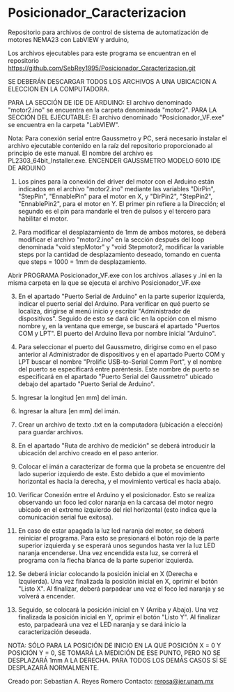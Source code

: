 # Posicionador_Caracterizacion
Repositorio para archivos de control de sistema de automatización de motores NEMA23 con LabVIEW y arduino,

Los archivos ejecutables para este programa se encuentran en el repositorio https://github.com/SebRey1995/Posicionador_Caracterizacion.git 

SE DEBERÁN DESCARGAR TODOS LOS ARCHIVOS A UNA UBICACION A ELECCION EN LA COMPUTADORA.

PARA LA SECCIÓN DE IDE DE ARDUINO: El archivo denominado "motor2.ino" se encuentra en la carpeta denominada "motor2". 
PARA LA SECCIÓN DEL EJECUTABLE: El archivo denominado "Posicionador_VF.exe" se encuentra en la carpeta "LabVIEW".

Nota: Para conexión serial entre Gaussmetro y PC, será necesario instalar el archivo ejecutable contenido en la raíz del repositorio proporcionado al principio de este manual. El nombre del archivo es PL2303_64bit_Installer.exe. 
ENCENDER GAUSSMETRO MODELO 6010
IDE DE ARDUINO
1.  Los pines para la conexión del driver del motor con el Arduino están indicados en el archivo "motor2.ino" mediante las variables "DirPin", "StepPin", "EnnablePin" para el motor en X, y "DirPin2", "StepPin2", "EnnablePin2", para el motor en Y. El primer pin refiere a la Dirección; el segundo es el pin para mandarle el tren de pulsos y el tercero para habilitar el motor.

2.  Para modificar el desplazamiento de 1mm de ambos motores, se deberá modificar el archivo "motor2.ino" en la sección después del loop denominada "void stepMotor" y "void Stepmotor2, modificar la variable steps por la cantidad de desplazamiento deseado, tomando en cuenta que steps = 1000 = 1mm de desplazamiento.

Abrir PROGRAMA Posicionador_VF.exe  con los archivos .aliases y .ini en la misma carpeta en la que se ejecuta el archivo  Posicionador_VF.exe 

3.  En el apartado "Puerto Serial de Arduino" en la parte superior izquierda, indicar el puerto serial del Arduino. Para verificar en qué puerto se localiza, dirigirse al menú inicio y escribir "Administrador de dispositivos". Seguido de esto se dará clic en la opción con el mismo nombre y, en la ventana que emerge, se buscará el apartado "Puertos COM y LPT". El puerto del Arduino lleva por nombre inicial "Arduino".

4.  Para seleccionar el puerto del Gaussmetro, dirigirse como en el paso anterior al Administrador de dispositivos y en el apartado Puerto COM y LPT buscar el nombre "Prolific USB-to-Serial Comm Port", y el nombre del puerto se especificará entre paréntesis. Este nombre de puerto se especificará en el apartado "Puerto Serial del Gaussmetro" ubicado debajo del apartado "Puerto Serial de Arduino". 

5.  Ingresar la longitud [en mm] del imán.

6.  Ingresar la altura [en mm] del imán.

7.  Crear un archivo de texto .txt en la computadora (ubicación a elección) para guardar archivos.

8.  En el apartado "Ruta de archivo de medición" se deberá introducir la ubicación del archivo creado en el paso anterior.

9.  Colocar el imán a caracterizar de forma que la probeta se encuentre del lado superior izquierdo de este. Esto debido a que el movimiento horizontal es hacia la derecha, y el movimiento vertical es hacia abajo.

10. Verificar Conexión entre el Arduino y el posicionador. Esto se realiza observando un foco led color naranja en la carcasa del motor negro ubicado en el extremo izquierdo del riel horizontal (esto indica que la comunicación serial fue exitosa).

11.  En caso de estar apagada la luz led naranja del motor, se deberá reiniciar el programa. Para esto se presionará el botón rojo de la parte superior izquierda y se esperará unos segundos hasta ver la luz LED naranja encenderse. Una vez encendida esta luz, se correrá el programa con la flecha blanca de la parte superior izquierda.

12.  Se deberá iniciar colocando la posición inicial en X (Derecha e Izquierda). Una vez finalizada la posición inicial en X, oprimir el botón "Listo X". Al finalizar, deberá parpadear una vez el foco led naranja y se volverá a encender.

13.  Seguido, se colocará la posición inicial en Y (Arriba y Abajo). Una vez finalizada la posición inicial en Y, oprimir el botón "Listo Y". Al finalizar esto, parpadeará una vez el LED naranja y se dará inicio la caracterización deseada.

NOTA: SÓLO PARA LA POSICIÓN DE INICIO EN LA QUE POSICIÓN X = 0 Y POSICIÓN Y = 0, SE TOMARÁ LA MEDICIÓN DE ESE PUNTO, PERO NO SE DESPLAZARÁ 1mm A LA DERECHA. PARA TODOS LOS DEMÁS CASOS SÍ SE DESPLAZARÁ NORMALMENTE.

Creado por:
Sebastian A. Reyes Romero
Contacto: rerosa@ier.unam.mx
